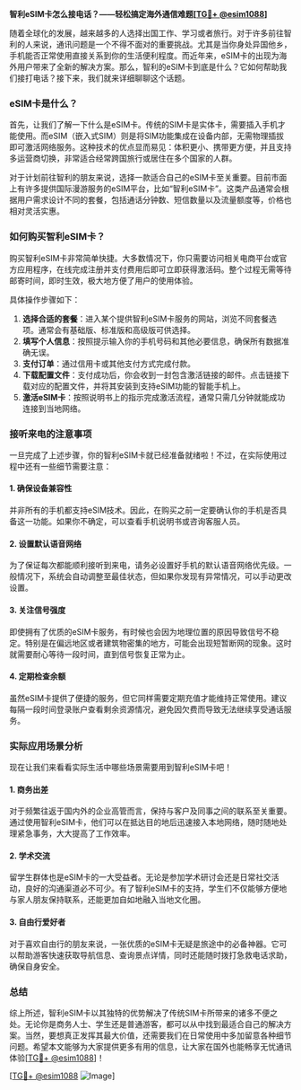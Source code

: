 **智利eSIM卡怎么接电话？——轻松搞定海外通信难题[[TG💪+ @esim1088](https://t.me/s/esim1088)]**

随着全球化的发展，越来越多的人选择出国工作、学习或者旅行。对于许多前往智利的人来说，通讯问题是一个不得不面对的重要挑战。尤其是当你身处异国他乡，手机能否正常使用直接关系到你的生活便利程度。而近年来，eSIM卡的出现为海外用户带来了全新的解决方案。那么，智利的eSIM卡到底是什么？它如何帮助我们接打电话？接下来，我们就来详细聊聊这个话题。

### eSIM卡是什么？

首先，让我们了解一下什么是eSIM卡。传统的SIM卡是实体卡，需要插入手机才能使用。而eSIM（嵌入式SIM）则是将SIM功能集成在设备内部，无需物理插拔即可激活网络服务。这种技术的优点显而易见：体积更小、携带更方便，并且支持多运营商切换，非常适合经常跨国旅行或居住在多个国家的人群。

对于计划前往智利的朋友来说，选择一款适合自己的eSIM卡至关重要。目前市面上有许多提供国际漫游服务的eSIM平台，比如“智利eSIM卡”。这类产品通常会根据用户需求设计不同的套餐，包括通话分钟数、短信数量以及流量额度等，价格也相对灵活实惠。

### 如何购买智利eSIM卡？

购买智利eSIM卡非常简单快捷。大多数情况下，你只需要访问相关电商平台或官方应用程序，在线完成注册并支付费用后即可立即获得激活码。整个过程无需等待邮寄时间，即时生效，极大地方便了用户的使用体验。

具体操作步骤如下：

1. **选择合适的套餐**：进入某个提供智利eSIM卡服务的网站，浏览不同套餐选项。通常会有基础版、标准版和高级版可供选择。
2. **填写个人信息**：按照提示输入你的手机号码和其他必要信息，确保所有数据准确无误。
3. **支付订单**：通过信用卡或其他支付方式完成付款。
4. **下载配置文件**：支付成功后，你会收到一封包含激活链接的邮件。点击链接下载对应的配置文件，并将其安装到支持eSIM功能的智能手机上。
5. **激活eSIM卡**：按照说明书上的指示完成激活流程，通常只需几分钟就能成功连接到当地网络。

### 接听来电的注意事项

一旦完成了上述步骤，你的智利eSIM卡就已经准备就绪啦！不过，在实际使用过程中还有一些细节需要注意：

#### 1. 确保设备兼容性
并非所有的手机都支持eSIM技术。因此，在购买之前一定要确认你的手机是否具备这一功能。如果你不确定，可以查看手机说明书或咨询客服人员。

#### 2. 设置默认语音网络
为了保证每次都能顺利接听到来电，请务必设置好手机的默认语音网络优先级。一般情况下，系统会自动调整至最佳状态，但如果你发现有异常情况，可以手动更改设置。

#### 3. 关注信号强度
即使拥有了优质的eSIM卡服务，有时候也会因为地理位置的原因导致信号不稳定。特别是在偏远地区或者建筑物密集的地方，可能会出现短暂断网的现象。这时就需要耐心等待一段时间，直到信号恢复正常为止。

#### 4. 定期检查余额
虽然eSIM卡提供了便捷的服务，但它同样需要定期充值才能维持正常使用。建议每隔一段时间登录账户查看剩余资源情况，避免因欠费而导致无法继续享受通话服务。

### 实际应用场景分析

现在让我们来看看实际生活中哪些场景需要用到智利eSIM卡吧！

#### 1. 商务出差
对于频繁往返于国内外的企业高管而言，保持与客户及同事之间的联系至关重要。通过使用智利eSIM卡，他们可以在抵达目的地后迅速接入本地网络，随时随地处理紧急事务，大大提高了工作效率。

#### 2. 学术交流
留学生群体也是eSIM卡的一大受益者。无论是参加学术研讨会还是日常社交活动，良好的沟通渠道必不可少。有了智利eSIM卡的支持，学生们不仅能够方便地与家人朋友保持联系，还能更加自如地融入当地文化圈。

#### 3. 自由行爱好者
对于喜欢自由行的朋友来说，一张优质的eSIM卡无疑是旅途中的必备神器。它可以帮助游客快速获取导航信息、查询景点详情，同时还能随时拨打急救电话求助，确保自身安全。

### 总结

综上所述，智利eSIM卡以其独特的优势解决了传统SIM卡所带来的诸多不便之处。无论你是商务人士、学生还是普通游客，都可以从中找到最适合自己的解决方案。当然，要想真正发挥其最大价值，还需要我们在日常使用中多加留意各种细节问题。希望本文能够为大家提供更多有用的信息，让大家在国外也能畅享无忧通讯体验[[TG💪+ @esim1088](https://t.me/s/esim1088)]！

[[TG💪+ @esim1088](https://t.me/s/esim1088) ![Image](https://i.postimg.cc/4NQfJmqS/Snipaste-2025-05-13-00-14-12.png)]